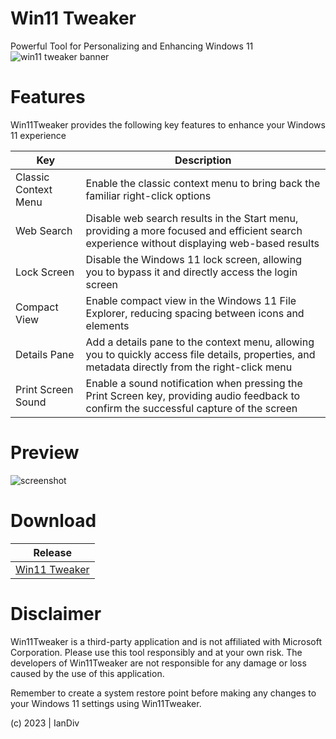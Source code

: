 # Win11 Tweaker
Powerful Tool for Personalizing and Enhancing Windows 11
![win11 tweaker banner](https://github.com/iandiv/Win11Tweaker/assets/28383248/78b2110a-13c8-49a8-a9c5-13755de87e73)

# Features

Win11Tweaker provides the following key features to enhance your Windows 11 experience

| Key | Description |
 | ----------- | ----------- |
 | Classic Context Menu | Enable the classic context menu to bring back the familiar right-click options |
| Web Search | Disable web search results in the Start menu, providing a more focused and efficient search experience without displaying web-based results |
|Lock Screen | Disable the Windows 11 lock screen, allowing you to bypass it and directly access the login screen  |
|Compact View | Enable compact view in the Windows 11 File Explorer, reducing spacing between icons and elements |
|Details Pane | Add a details pane to the context menu, allowing you to quickly access file details, properties, and metadata directly from the right-click menu|
|Print Screen Sound |  Enable a sound notification when pressing the Print Screen key, providing audio feedback to confirm the successful capture of the screen |

# Preview
![screenshot](https://github.com/iandiv/Win11Tweaker/assets/28383248/900b7d17-1bb8-4f90-9cf2-fc30229dd2dd)


# Download

 | Release|
 | ----------- |
 | [Win11 Tweaker](https://github.com/iandiv/Win11Tweaker/releases) |

# Disclaimer
Win11Tweaker is a third-party application and is not affiliated with Microsoft Corporation. Please use this tool responsibly and at your own risk. The developers of Win11Tweaker are not responsible for any damage or loss caused by the use of this application.

Remember to create a system restore point before making any changes to your Windows 11 settings using Win11Tweaker.








(c) 2023 | IanDiv
